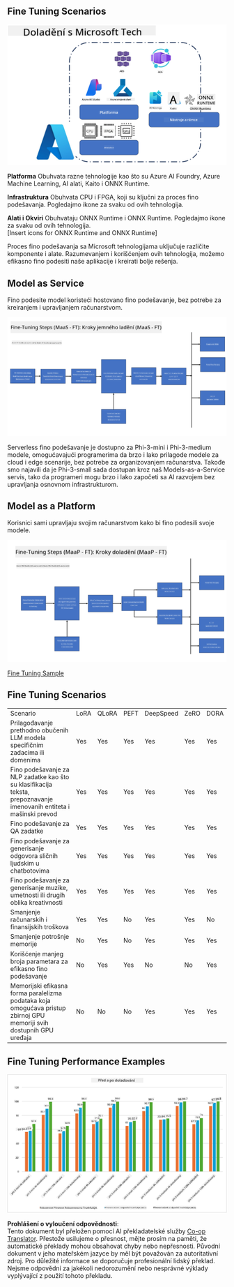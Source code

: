 <!--
CO_OP_TRANSLATOR_METADATA:
{
  "original_hash": "cb5648935f63edc17e95ce38f23adc32",
  "translation_date": "2025-05-09T21:57:32+00:00",
  "source_file": "md/03.FineTuning/FineTuning_Scenarios.md",
  "language_code": "cs"
}
-->
## Fine Tuning Scenarios

![FineTuning with MS Services](../../../../translated_images/FinetuningwithMS.25759a0154a97ad90e43a6cace37d6bea87f0ac0236ada3ad5d4a1fbacc3bdf7.cs.png)

**Platforma** Obuhvata razne tehnologije kao što su Azure AI Foundry, Azure Machine Learning, AI alati, Kaito i ONNX Runtime.

**Infrastruktura** Obuhvata CPU i FPGA, koji su ključni za proces fino podešavanja. Pogledajmo ikone za svaku od ovih tehnologija.

**Alati i Okviri** Obuhvataju ONNX Runtime i ONNX Runtime. Pogledajmo ikone za svaku od ovih tehnologija.  
[Insert icons for ONNX Runtime and ONNX Runtime]

Proces fino podešavanja sa Microsoft tehnologijama uključuje različite komponente i alate. Razumevanjem i korišćenjem ovih tehnologija, možemo efikasno fino podesiti naše aplikacije i kreirati bolje rešenja.

## Model as Service

Fino podesite model koristeći hostovano fino podešavanje, bez potrebe za kreiranjem i upravljanjem računarstvom.

![MaaS Fine Tuning](../../../../translated_images/MaaSfinetune.6184d80a336ea9d7bb67a581e9e5d0b021cafdffff7ba257c2012e2123e0d77e.cs.png)

Serverless fino podešavanje je dostupno za Phi-3-mini i Phi-3-medium modele, omogućavajući programerima da brzo i lako prilagode modele za cloud i edge scenarije, bez potrebe za organizovanjem računarstva. Takođe smo najavili da je Phi-3-small sada dostupan kroz naš Models-as-a-Service servis, tako da programeri mogu brzo i lako započeti sa AI razvojem bez upravljanja osnovnom infrastrukturom.

## Model as a Platform

Korisnici sami upravljaju svojim računarstvom kako bi fino podesili svoje modele.

![Maap Fine Tuning](../../../../translated_images/MaaPFinetune.cf8b08ef05bf57f362da90834be87562502f4370de4a7325a9fb03b8c008e5e7.cs.png)

[Fine Tuning Sample](https://github.com/Azure/azureml-examples/blob/main/sdk/python/foundation-models/system/finetune/chat-completion/chat-completion.ipynb)

## Fine Tuning Scenarios

| | | | | | | |
|-|-|-|-|-|-|-|
|Scenario|LoRA|QLoRA|PEFT|DeepSpeed|ZeRO|DORA|
|Prilagođavanje prethodno obučenih LLM modela specifičnim zadacima ili domenima|Yes|Yes|Yes|Yes|Yes|Yes|
|Fino podešavanje za NLP zadatke kao što su klasifikacija teksta, prepoznavanje imenovanih entiteta i mašinski prevod|Yes|Yes|Yes|Yes|Yes|Yes|
|Fino podešavanje za QA zadatke|Yes|Yes|Yes|Yes|Yes|Yes|
|Fino podešavanje za generisanje odgovora sličnih ljudskim u chatbotovima|Yes|Yes|Yes|Yes|Yes|Yes|
|Fino podešavanje za generisanje muzike, umetnosti ili drugih oblika kreativnosti|Yes|Yes|Yes|Yes|Yes|Yes|
|Smanjenje računarskih i finansijskih troškova|Yes|Yes|No|Yes|Yes|No|
|Smanjenje potrošnje memorije|No|Yes|No|Yes|Yes|Yes|
|Korišćenje manjeg broja parametara za efikasno fino podešavanje|No|Yes|Yes|No|No|Yes|
|Memorijski efikasna forma paralelizma podataka koja omogućava pristup zbirnoj GPU memoriji svih dostupnih GPU uređaja|No|No|No|Yes|Yes|Yes|

## Fine Tuning Performance Examples

![Finetuning Performance](../../../../translated_images/Finetuningexamples.9dbf84557eef43e011eb7cadf51f51686f9245f7953e2712a27095ab7d18a6d1.cs.png)

**Prohlášení o vyloučení odpovědnosti**:  
Tento dokument byl přeložen pomocí AI překladatelské služby [Co-op Translator](https://github.com/Azure/co-op-translator). Přestože usilujeme o přesnost, mějte prosím na paměti, že automatické překlady mohou obsahovat chyby nebo nepřesnosti. Původní dokument v jeho mateřském jazyce by měl být považován za autoritativní zdroj. Pro důležité informace se doporučuje profesionální lidský překlad. Nejsme odpovědní za jakékoli nedorozumění nebo nesprávné výklady vyplývající z použití tohoto překladu.